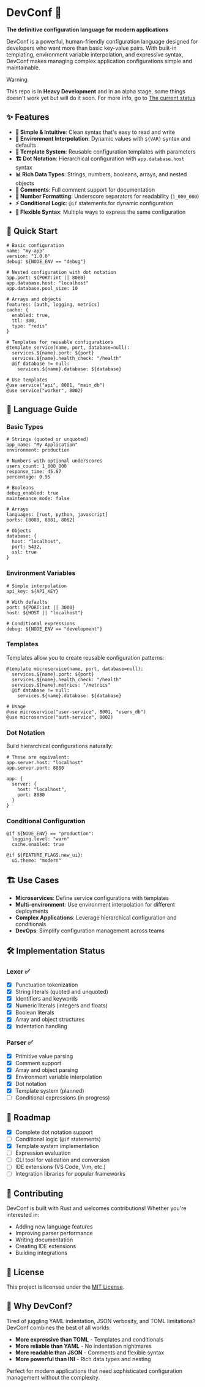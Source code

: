 # DevConf 🚀

**The definitive configuration language for modern applications**

DevConf is a powerful, human-friendly configuration language designed for developers who want more than basic key-value pairs. With built-in templating, environment variable interpolation, and expressive syntax, DevConf makes managing complex application configurations simple and maintainable.

> [!WARNING]
> This repo is in **Heavy Development** and in an alpha stage, some things doesn't work yet but will do it soon.
> For more info, go to [The current status](#️-implementation-status)

## ✨ Features

- **🎯 Simple & Intuitive**: Clean syntax that's easy to read and write
- **🔄 Environment Interpolation**: Dynamic values with `${VAR}` syntax and defaults
- **📝 Template System**: Reusable configuration templates with parameters
- **🏗️ Dot Notation**: Hierarchical configuration with `app.database.host` syntax
- **📊 Rich Data Types**: Strings, numbers, booleans, arrays, and nested objects
- **💬 Comments**: Full comment support for documentation
- **🔢 Number Formatting**: Underscore separators for readability (`1_000_000`)
- **⚡ Conditional Logic**: `@if` statements for dynamic configuration
- **🎨 Flexible Syntax**: Multiple ways to express the same configuration

## 🚀 Quick Start

```devconf
# Basic configuration
name: "my-app"
version: "1.0.0"
debug: ${NODE_ENV == "debug"}

# Nested configuration with dot notation
app.port: ${PORT:int || 8080}
app.database.host: "localhost"
app.database.pool_size: 10

# Arrays and objects
features: [auth, logging, metrics]
cache: {
  enabled: true,
  ttl: 300,
  type: "redis"
}

# Templates for reusable configurations
@template service(name, port, database=null):
  services.${name}.port: ${port}
  services.${name}.health_check: "/health"
  @if database != null:
    services.${name}.database: ${database}

# Use templates
@use service("api", 8001, "main_db")
@use service("worker", 8002)
```

## 📖 Language Guide

### Basic Types

```devconf
# Strings (quoted or unquoted)
app_name: "My Application"
environment: production

# Numbers with optional underscores
users_count: 1_000_000
response_time: 45.67
percentage: 0.95

# Booleans
debug_enabled: true
maintenance_mode: false

# Arrays
languages: [rust, python, javascript]
ports: [8080, 8081, 8082]

# Objects
database: {
  host: "localhost",
  port: 5432,
  ssl: true
}
```

### Environment Variables

```devconf
# Simple interpolation
api_key: ${API_KEY}

# With defaults
port: ${PORT:int || 3000}
host: ${HOST || "localhost"}

# Conditional expressions
debug: ${NODE_ENV == "development"}
```

### Templates

Templates allow you to create reusable configuration patterns:

```devconf
@template microservice(name, port, database=null):
  services.${name}.port: ${port}
  services.${name}.health_check: "/health"
  services.${name}.metrics: "/metrics"
  @if database != null:
    services.${name}.database: ${database}

# Usage
@use microservice("user-service", 8001, "users_db")
@use microservice("auth-service", 8002)
```

### Dot Notation

Build hierarchical configurations naturally:

```devconf
# These are equivalent:
app.server.host: "localhost"
app.server.port: 8080

app: {
  server: {
    host: "localhost",
    port: 8080
  }
}
```

### Conditional Configuration

```devconf
@if ${NODE_ENV} == "production":
  logging.level: "warn"
  cache.enabled: true

@if ${FEATURE_FLAGS.new_ui}:
  ui.theme: "modern"
```

## 🏗️ Use Cases

- **Microservices**: Define service configurations with templates
- **Multi-environment**: Use environment interpolation for different deployments
- **Complex Applications**: Leverage hierarchical configuration and conditionals
- **DevOps**: Simplify configuration management across teams

## 🛠️ Implementation Status

### Lexer ✅
- [x] Punctuation tokenization
- [x] String literals (quoted and unquoted)
- [x] Identifiers and keywords
- [x] Numeric literals (integers and floats)
- [x] Boolean literals
- [x] Array and object structures
- [x] Indentation handling

### Parser ✅
- [x] Primitive value parsing
- [x] Comment support
- [x] Array and object parsing
- [x] Environment variable interpolation
- [x] Dot notation
- [x] Template system (planned)
- [ ] Conditional expressions (in progress)

## 🚧 Roadmap

- [x] Complete dot notation support
- [ ] Conditional logic (`@if` statements)
- [x] Template system implementation
- [ ] Expression evaluation
- [ ] CLI tool for validation and conversion
- [ ] IDE extensions (VS Code, Vim, etc.)
- [ ] Integration libraries for popular frameworks

## 🤝 Contributing

DevConf is built with Rust and welcomes contributions! Whether you're interested in:

- Adding new language features
- Improving parser performance
- Writing documentation
- Creating IDE extensions
- Building integrations

## 📝 License

This project is licensed under the [MIT License](LICENSE).

## 🌟 Why DevConf?

Tired of juggling YAML indentation, JSON verbosity, and TOML limitations? DevConf combines the best of all worlds:

- **More expressive than TOML** - Templates and conditionals
- **More reliable than YAML** - No indentation nightmares
- **More readable than JSON** - Comments and flexible syntax
- **More powerful than INI** - Rich data types and nesting

Perfect for modern applications that need sophisticated configuration management without the complexity.